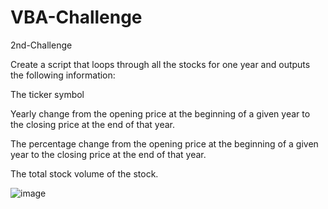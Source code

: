 # VBA-Challenge
2nd-Challenge

Create a script that loops through all the stocks for one year and outputs the following information:

The ticker symbol

Yearly change from the opening price at the beginning of a given year to the closing price at the end of that year.

The percentage change from the opening price at the beginning of a given year to the closing price at the end of that year.

The total stock volume of the stock. 

![image](https://user-images.githubusercontent.com/79111629/231069847-afb476c8-cd04-4ccd-92ef-c972a4ab6039.png)

